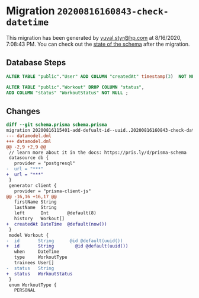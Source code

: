 # Migration `20200816160843-check-datetime`

This migration has been generated by yuval.styr@hp.com at 8/16/2020, 7:08:43 PM.
You can check out the [state of the schema](./schema.prisma) after the migration.

## Database Steps

```sql
ALTER TABLE "public"."User" ADD COLUMN "createdAt" timestamp(3)  NOT NULL DEFAULT CURRENT_TIMESTAMP;

ALTER TABLE "public"."Workout" DROP COLUMN "status",
ADD COLUMN "status" "WorkoutStatus" NOT NULL ;
```

## Changes

```diff
diff --git schema.prisma schema.prisma
migration 20200816115401-add-defualt-id--uuid..20200816160843-check-datetime
--- datamodel.dml
+++ datamodel.dml
@@ -2,9 +2,9 @@
 // learn more about it in the docs: https://pris.ly/d/prisma-schema
 datasource db {
   provider = "postgresql"
-  url = "***"
+  url = "***"
 }
 generator client {
   provider = "prisma-client-js"
@@ -16,16 +16,17 @@
   firstName String
   lastName  String
   left      Int       @default(8)
   history   Workout[]
+  createdAt DateTime  @default(now())
 }
 model Workout {
-  id       String      @id @default(uuid())
+  id       String        @id @default(uuid())
   when     DateTime
   type     WorkoutType
   trainees User[]
-  status   String
+  status   WorkoutStatus
 }
 enum WorkoutType {
   PERSONAL
```



